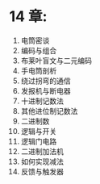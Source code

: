 # 14 章: 
1. 电筒密谈
2. 编码与组合
3. 布莱叶盲文与二元编码
4. 手电筒剖析
5. 绕过拐弯的通信
6. 发报机与断电器
7. 十进制记数法
8. 其他进位制记数法
9. 二进制数
10. 逻辑与开关
11. 逻辑门电路
12. 二进制加法机
13. 如何实现减法
14. 反馈与触发器
